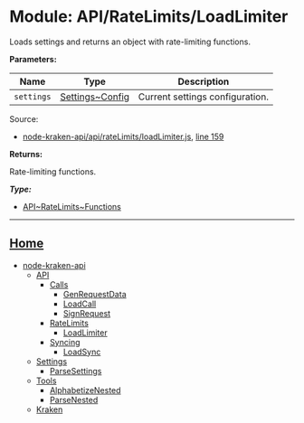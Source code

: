 # Module: API/RateLimits/LoadLimiter

Loads settings and returns an object with rate-limiting functions.

__Parameters:__

| Name | Type | Description |
| --- | --- | --- |
| `settings` | [Settings~Config](https://github.com/jpcx/node-kraken-api/blob/0.4.0/docs/namespaces/Settings.md#~Config) | Current settings configuration. |

Source:

* [node-kraken-api/api/rateLimits/loadLimiter.js](https://github.com/jpcx/node-kraken-api/blob/0.4.0/api/rateLimits/loadLimiter.js), [line 159](https://github.com/jpcx/node-kraken-api/blob/0.4.0/api/rateLimits/loadLimiter.js#L159)

__Returns:__

Rate-limiting functions.

___Type:___

* [API\~RateLimits~Functions](https://github.com/jpcx/node-kraken-api/blob/0.4.0/docs/namespaces/API/RateLimits.md#~Functions)

___

## [Home](https://github.com/jpcx/node-kraken-api/blob/0.4.0/README.md)

* [node-kraken-api](https://github.com/jpcx/node-kraken-api/blob/0.4.0/docs/modules/node-kraken-api.md)
  * [API](https://github.com/jpcx/node-kraken-api/blob/0.4.0/docs/namespaces/API.md)
    * [Calls](https://github.com/jpcx/node-kraken-api/blob/0.4.0/docs/namespaces/API/Calls.md)
      * [GenRequestData](https://github.com/jpcx/node-kraken-api/blob/0.4.0/docs/modules/API/Calls/GenRequestData.md)
      * [LoadCall](https://github.com/jpcx/node-kraken-api/blob/0.4.0/docs/modules/API/Calls/LoadCall.md)
      * [SignRequest](https://github.com/jpcx/node-kraken-api/blob/0.4.0/docs/modules/API/Calls/SignRequest.md)
    * [RateLimits](https://github.com/jpcx/node-kraken-api/blob/0.4.0/docs/namespaces/API/RateLimits.md)
      * [LoadLimiter](https://github.com/jpcx/node-kraken-api/blob/0.4.0/docs/modules/API/RateLimits/LoadLimiter.md)
    * [Syncing](https://github.com/jpcx/node-kraken-api/blob/0.4.0/docs/namespaces/API/Syncing.md)
      * [LoadSync](https://github.com/jpcx/node-kraken-api/blob/0.4.0/docs/modules/API/Syncing/LoadSync.md)
  * [Settings](https://github.com/jpcx/node-kraken-api/blob/0.4.0/docs/namespaces/Settings.md)
    * [ParseSettings](https://github.com/jpcx/node-kraken-api/blob/0.4.0/docs/modules/Settings/ParseSettings.md)
  * [Tools](https://github.com/jpcx/node-kraken-api/blob/0.4.0/docs/namespaces/Tools.md)
    * [AlphabetizeNested](https://github.com/jpcx/node-kraken-api/blob/0.4.0/docs/modules/Tools/AlphabetizeNested.md)
    * [ParseNested](https://github.com/jpcx/node-kraken-api/blob/0.4.0/docs/modules/Tools/ParseNested.md)
  * [Kraken](https://github.com/jpcx/node-kraken-api/blob/0.4.0/docs/namespaces/Kraken.md)